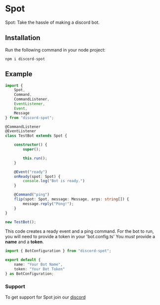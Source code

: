 # Spot

Spot: Take the hassle of making a discord bot.

## Installation

Run the following command in your node project:

```shell
npm i discord-spot
```

## Example

```ts
import {
    Spot,
    Command,
    CommandListener,
    EventListener,
    Event,
    Message
} from "discord-spot";

@CommandListener
@EventListener
class TestBot extends Spot {

    constructor() {
        super();

        this.run();
    }

    @Event("ready")
    onReady(spot: Spot) {
        console.log("Bot is ready.")
    }

    @Command("ping")
    flip(spot: Spot, message: Message, args: string[]) {
        message.reply("Pong!");
    }
}

new TestBot();
```

This code creates a ready event and a ping command.
For the bot to run, you will need to provide a token in your 'bot.config.ts'
You *must* provide a **name** and a **token**.

```ts
import { BotConfiguration } from "discord-spot";

export default {
    name: "Your Bot Name",
    token: "Your Bot Token"
} as BotConfiguration;
```

### Support

To get support for Spot join our [discord](https://discord.com/)
